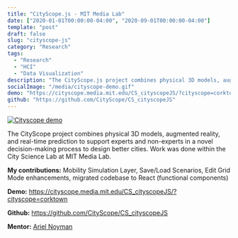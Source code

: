 ```yaml
---
title: "CityScope.js - MIT Media Lab"
date: ["2020-01-01T00:00:00-04:00", "2020-09-01T00:00:00-04:00"]
template: "post"
draft: false
slug: "cityscope-js"
category: "Research"
tags:
  - "Research"
  - "HCI"
  - "Data Visualization"
description: "The CityScope.js project combines physical 3D models, augmented reality, and real-time prediction to support experts and non-experts in a novel decision-making process to design better cities. Work was done within the City Science Lab at MIT Media Lab. "
socialImage: "/media/cityscope-demo.gif"
demo: "https://cityscope.media.mit.edu/CS_cityscopeJS/?cityscope=corktown"
github: "https://github.com/CityScope/CS_cityscopeJS"
---
```


[![Cityscope demo](/media/cityscope-demo.gif)](https://cityscope.media.mit.edu/CS_cityscopeJS/?cityscope=corktown)

The CityScope project combines physical 3D models, augmented reality, and real-time prediction to support experts and non-experts in a novel decision-making process to design better cities. Work was done within the City Science Lab at MIT Media Lab.

**My contributions:** Mobility Simulation Layer, Save/Load Scenarios, Edit Grid Mode enhancements, migrated codebase to React (functional components)

**Demo:** https://cityscope.media.mit.edu/CS_cityscopeJS/?cityscope=corktown

**Github:** https://github.com/CityScope/CS_cityscopeJS

**Mentor:** [Ariel Noyman](https://www.media.mit.edu/people/noyman/overview/)
